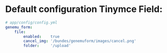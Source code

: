 # Default configuration Tinymce Field:

``` yml
# app/config/config.yml
genemu_form:
    file:
        enabled:    true
        cancel_img: '/bundes/genemuform/images/cancel.png'
        folder:     '/upload'
```
